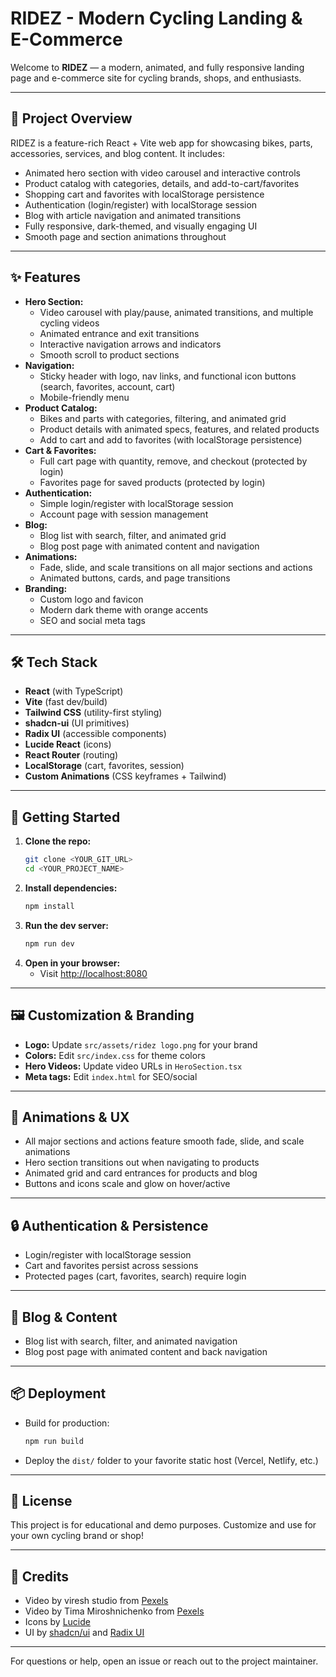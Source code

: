 # RIDEZ - Modern Cycling Landing & E-Commerce

Welcome to **RIDEZ** — a modern, animated, and fully responsive landing page and e-commerce site for cycling brands, shops, and enthusiasts.

---

## 🚴 Project Overview

RIDEZ is a feature-rich React + Vite web app for showcasing bikes, parts, accessories, services, and blog content. It includes:
- Animated hero section with video carousel and interactive controls
- Product catalog with categories, details, and add-to-cart/favorites
- Shopping cart and favorites with localStorage persistence
- Authentication (login/register) with localStorage session
- Blog with article navigation and animated transitions
- Fully responsive, dark-themed, and visually engaging UI
- Smooth page and section animations throughout

---

## ✨ Features

- **Hero Section:**
  - Video carousel with play/pause, animated transitions, and multiple cycling videos
  - Animated entrance and exit transitions
  - Interactive navigation arrows and indicators
  - Smooth scroll to product sections
- **Navigation:**
  - Sticky header with logo, nav links, and functional icon buttons (search, favorites, account, cart)
  - Mobile-friendly menu
- **Product Catalog:**
  - Bikes and parts with categories, filtering, and animated grid
  - Product details with animated specs, features, and related products
  - Add to cart and add to favorites (with localStorage persistence)
- **Cart & Favorites:**
  - Full cart page with quantity, remove, and checkout (protected by login)
  - Favorites page for saved products (protected by login)
- **Authentication:**
  - Simple login/register with localStorage session
  - Account page with session management
- **Blog:**
  - Blog list with search, filter, and animated grid
  - Blog post page with animated content and navigation
- **Animations:**
  - Fade, slide, and scale transitions on all major sections and actions
  - Animated buttons, cards, and page transitions
- **Branding:**
  - Custom logo and favicon
  - Modern dark theme with orange accents
  - SEO and social meta tags

---

## 🛠️ Tech Stack

- **React** (with TypeScript)
- **Vite** (fast dev/build)
- **Tailwind CSS** (utility-first styling)
- **shadcn-ui** (UI primitives)
- **Radix UI** (accessible components)
- **Lucide React** (icons)
- **React Router** (routing)
- **LocalStorage** (cart, favorites, session)
- **Custom Animations** (CSS keyframes + Tailwind)

---

## 🚀 Getting Started

1. **Clone the repo:**
   ```sh
   git clone <YOUR_GIT_URL>
   cd <YOUR_PROJECT_NAME>
   ```
2. **Install dependencies:**
   ```sh
   npm install
   ```
3. **Run the dev server:**
   ```sh
   npm run dev
   ```
4. **Open in your browser:**
   - Visit [http://localhost:8080](http://localhost:8080)

---

## 🖼️ Customization & Branding

- **Logo:** Update `src/assets/ridez logo.png` for your brand
- **Colors:** Edit `src/index.css` for theme colors
- **Hero Videos:** Update video URLs in `HeroSection.tsx`
- **Meta tags:** Edit `index.html` for SEO/social

---

## 🌟 Animations & UX

- All major sections and actions feature smooth fade, slide, and scale animations
- Hero section transitions out when navigating to products
- Animated grid and card entrances for products and blog
- Buttons and icons scale and glow on hover/active

---

## 🔒 Authentication & Persistence

- Login/register with localStorage session
- Cart and favorites persist across sessions
- Protected pages (cart, favorites, search) require login

---

## 📝 Blog & Content

- Blog list with search, filter, and animated navigation
- Blog post page with animated content and back navigation

---

## 📦 Deployment

- Build for production:
  ```sh
  npm run build
  ```
- Deploy the `dist/` folder to your favorite static host (Vercel, Netlify, etc.)

---

## 📄 License

This project is for educational and demo purposes. Customize and use for your own cycling brand or shop!

---

## 🙏 Credits

- Video by viresh studio from [Pexels](https://www.pexels.com/video/close-up-shot-of-a-bicycle-s-pedal-4147906/)
- Video by Tima Miroshnichenko from [Pexels](https://www.pexels.com/video/man-riding-a-bicycle-in-a-road-4957761/)
- Icons by [Lucide](https://lucide.dev/)
- UI by [shadcn/ui](https://ui.shadcn.com/) and [Radix UI](https://www.radix-ui.com/)

---

For questions or help, open an issue or reach out to the project maintainer.
